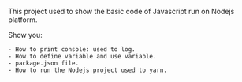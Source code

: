 This project used to show the basic code of Javascript run on Nodejs platform.

Show you:

	- How to print console: used to log.
	- How to define variable and use variable.
	- package.json file.
	- How to run the Nodejs project used to yarn.
